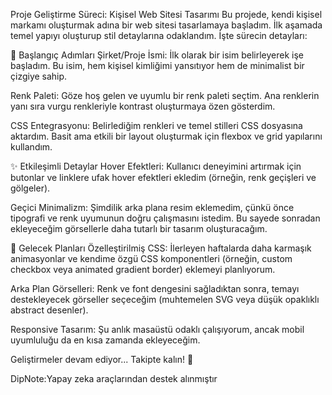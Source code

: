 Proje Geliştirme Süreci: Kişisel Web Sitesi Tasarımı
Bu projede, kendi kişisel markamı oluşturmak adına bir web sitesi tasarlamaya başladım. İlk aşamada temel yapıyı oluşturup stil detaylarına odaklandım. İşte sürecin detayları:

🎨 Başlangıç Adımları
Şirket/Proje İsmi: İlk olarak bir isim belirleyerek işe başladım. Bu isim, hem kişisel kimliğimi yansıtıyor hem de minimalist bir çizgiye sahip.

Renk Paleti: Göze hoş gelen ve uyumlu bir renk paleti seçtim. Ana renklerin yanı sıra vurgu renkleriyle kontrast oluşturmaya özen gösterdim.

CSS Entegrasyonu: Belirlediğim renkleri ve temel stilleri CSS dosyasına aktardım. Basit ama etkili bir layout oluşturmak için flexbox ve grid yapılarını kullandım.

✨ Etkileşimli Detaylar
Hover Efektleri: Kullanıcı deneyimini artırmak için butonlar ve linklere ufak hover efektleri ekledim (örneğin, renk geçişleri ve gölgeler).

Geçici Minimalizm: Şimdilik arka plana resim eklemedim, çünkü önce tipografi ve renk uyumunun doğru çalışmasını istedim. Bu sayede sonradan ekleyeceğim görsellerle daha tutarlı bir tasarım oluşturacağım.

📅 Gelecek Planları
Özelleştirilmiş CSS: İlerleyen haftalarda daha karmaşık animasyonlar ve kendime özgü CSS komponentleri (örneğin, custom checkbox veya animated gradient border) eklemeyi planlıyorum.

Arka Plan Görselleri: Renk ve font dengesini sağladıktan sonra, temayı destekleyecek görseller seçeceğim (muhtemelen SVG veya düşük opaklıklı abstract desenler).

Responsive Tasarım: Şu anlık masaüstü odaklı çalışıyorum, ancak mobil uyumluluğu da en kısa zamanda ekleyeceğim.

Geliştirmeler devam ediyor... Takipte kalın! 🚀

DipNote:Yapay zeka araçlarından destek alınmıştır
